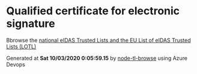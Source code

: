 # Qualified certificate for electronic signature 
 Bbrowse the [national eIDAS Trusted Lists and the EU List of eIDAS Trusted Lists (LOTL)](https://webgate.ec.europa.eu/tl-browser/#/) 
 
 
Generated at **Sat 10/03/2020  0:05:59.15** by [node-tl-browse](https://github.com/ymedlop/node-tl-browser) using Azure Devops 
